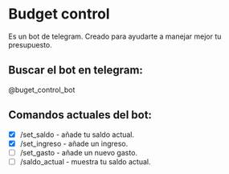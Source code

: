 # Budget control
Es un bot de telegram. Creado para ayudarte a manejar mejor tu presupuesto.


## Buscar el bot en telegram:
@buget_control_bot


## Comandos actuales del bot:
- [x] /set_saldo - añade tu saldo actual.
- [x] /set_ingreso - añade un ingreso.
- [ ] /set_gasto - añade un nuevo gasto.
- [ ] /saldo_actual - muestra tu saldo actual.